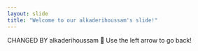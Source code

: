 ```yaml
---
layout: slide
title: "Welcome to our alkaderihoussam's slide!"
---
```

CHANGED BY alkaderihoussam :tada:
Use the left arrow to go back!
